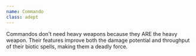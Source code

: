 ```yaml
---
name: Commando
class: adept
---
```

Commandos don't need heavy weapons because they ARE the heavy weapon. Their features improve both the damage potential
and throughput of their biotic spells, making them a deadly force.
